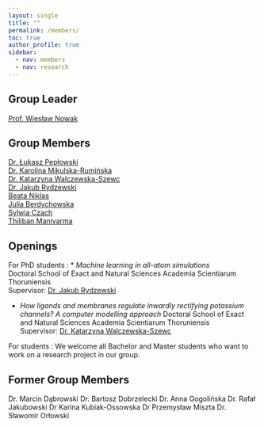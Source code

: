 ```yaml
---
layout: single
title: ""
permalink: /members/
toc: true
author_profile: true
sidebar:
  - nav: members
  - nav: research
---
```

Group Leader
--------

[Prof. Wiesław Nowak](wn)  

Group Members
--------

[Dr. Łukasz Pepłowski](lp)  
[Dr. Karolina Mikulska-Rumińska](kmr)  
[Dr. Katarzyna Walczewska-Szewc](kws)  
[Dr. Jakub Rydzewski](jr)  
[Beata Niklas](bn)  
[Julia Berdychowska](jb)  
[Sylwia Czach](sc)  
[Thiliban Manivarma](tm)


Openings
--------

For PhD students
:  * *Machine learning in all-atom simulations*  
    Doctoral School of Exact and Natural Sciences Academia Scientiarum Thoruniensis  
    Supervisor: [Dr. Jakub Rydzewski](/members/jr/)


   * *How ligands and membranes regulate inwardly rectifying potassium channels? A computer modelling approach*
     Doctoral School of Exact and Natural Sciences Academia Scientiarum Thoruniensis  
     Supervisor: [Dr. Katarzyna Walczewska-Szewc](/members/kws/)


For students
:     We welcome all Bachelor and Master students who want to work on a research project in our group.  

Former Group Members
--------


Dr. Marcin Dąbrowski
Dr. Bartosz Dobrzelecki
Dr. Anna Gogolińska 
Dr. Rafał Jakubowski
Dr Karina Kubiak-Ossowska
Dr Przemysław Miszta
Dr. Sławomir Orłowski
